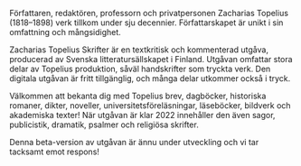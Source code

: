 Författaren, redaktören, professorn och privatpersonen Zacharias Topelius (1818–1898) verk tillkom under sju decennier. Författarskapet är unikt i sin omfattning och mångsidighet. 

Zacharias Topelius Skrifter är en textkritisk och kommenterad utgåva, producerad av Svenska litteratursällskapet i Finland. Utgåvan omfattar stora delar av Topelius produktion, såväl handskrifter som tryckta verk. Den digitala utgåvan är fritt tillgänglig, och många delar utkommer också i tryck.

Välkommen att bekanta dig med Topelius brev, dagböcker, historiska romaner, dikter, noveller, universitetsföreläsningar, läseböcker, bildverk och akademiska texter! När utgåvan är klar 2022 innehåller den även sagor, publicistik, dramatik, psalmer och religiösa skrifter.

Denna beta-version av utgåvan är ännu under utveckling och vi tar tacksamt emot respons!
